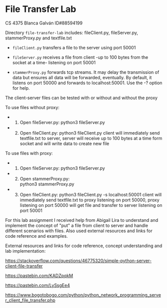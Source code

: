 # File Transfer Lab
CS 4375
Blanca Galván ID#88594199


Directory `file-transfer-lab` includes: 
fileClient.py, fileServer.py, stammerProxy.py and textfile.txt

*   `fileClient.py` transfers a file to the server using port 50001

*   `fileServer.py` receives a file from client -up to 100 bytes from the socket at a time- listening on port 50001

*   `stammerProxy.py` forwards tcp streams. It may delay the transmission of data but ensures all data will be forwarded, eventually.
   By default,
   it listens on port 50000 and forwards to localhost:50001.  Use the -?
   option for help.

The client-server files can be tested with or without and without the proxy

To use files without proxy: 

* 1. Open fileServer.py: 
    python3 fileServer.py

* 2. Open fileClient.py:
    python3 fileClient.py
client will immediately send textfile.txt to server, server will receive up to 100 bytes at a time
form socket and will write data to create new file

To use files with proxy: 

* 1. Open fileServer.py: 
    python3 fileServer.py

* 2. Open stammerProxy.py:   
    python3 stammerProxy.py

* 3. Open fileClient.py:
    python3 fileClient.py -s localhost:50001
client will immediately send textfile.txt to proxy listening on port 50000, proxy listening on port 50000 will get file and transfer to server listening on port 50001

For this lab assignment I received help from Abigail Lira to understand 
and implement the concept of "put" a file from client to server and handle different scenarios with files. Also used external resources and links for code reference and examples.

External resources and links for code reference, concept understanding and lab implementation:

https://stackoverflow.com/questions/46775320/simple-python-server-client-file-transfer

https://pastebin.com/KADZpqkM

https://pastebin.com/LySsgEe4

https://www.bogotobogo.com/python/python_network_programming_server_client_file_transfer.php
